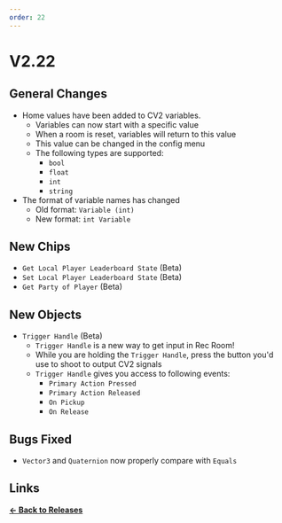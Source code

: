 ```yaml
---
order: 22
---
```


# V2.22

## General Changes

- Home values have been added to CV2 variables.
  - Variables can now start with a specific value
  - When a room is reset, variables will return to this value
  - This value can be changed in the config menu
  - The following types are supported:
    - `bool`
    - `float`
    - `int`
    - `string`
- The format of variable names has changed
  - Old format: `Variable (int)`
  - New format: `int Variable`

## New Chips

- `Get Local Player Leaderboard State` (Beta)
- `Set Local Player Leaderboard State` (Beta)
- `Get Party of Player` (Beta)

## New Objects

- `Trigger Handle` (Beta)
  - `Trigger Handle` is a new way to get input in Rec Room!
  - While you are holding the `Trigger Handle`, press the button you'd use to shoot to output CV2 signals
  - `Trigger Handle` gives you access to following events:
    - `Primary Action Pressed`
    - `Primary Action Released`
    - `On Pickup`
    - `On Release`

## Bugs Fixed

- `Vector3` and `Quaternion` now properly compare with `Equals`

## Links

**[<- Back to Releases](../)**
